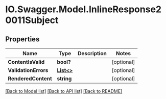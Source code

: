 # IO.Swagger.Model.InlineResponse20011Subject
## Properties

Name | Type | Description | Notes
------------ | ------------- | ------------- | -------------
**ContentIsValid** | **bool?** |  | [optional] 
**ValidationErrors** | [**List&lt;&gt;**](.md) |  | [optional] 
**RenderedContent** | **string** |  | [optional] 

[[Back to Model list]](../README.md#documentation-for-models) [[Back to API list]](../README.md#documentation-for-api-endpoints) [[Back to README]](../README.md)

